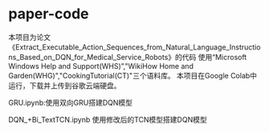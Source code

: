 # paper-code
本项目为论文《Extract_Executable_Action_Sequences_from_Natural_Language_Instructions_Based_on_DQN_for_Medical_Service_Robots》的代码
使用“Microsoft Windows Help and Support(WHS)”,"WikiHow Home and Garden(WHG)","CookingTutorial(CT)"三个语料库。
本项目在Google Colab中运行，下载并上传到谷歌云端硬盘。

GRU.ipynb:使用双向GRU搭建DQN模型

DQN_+Bi_TextTCN.ipynb 使用修改后的TCN模型搭建DQN模型
